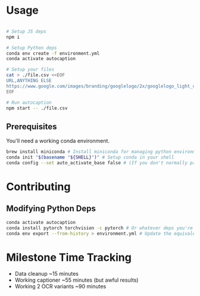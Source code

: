 # Usage

```bash

# Setup JS deps
npm i

# Setup Python deps
conda env create -f environment.yml
conda activate autocaption

# Setup your files
cat > ./file.csv <<EOF
URL,ANYTHING ELSE
https://www.google.com/images/branding/googlelogo/2x/googlelogo_light_color_272x92dp.png,other fields
EOF

# Run autocaption
npm start -- ./file.csv
```

## Prerequisites

You'll need a working conda environment.

```sh
brew install miniconda # Install miniconda for managing python environments
conda init "$(basename "${SHELL}")" # Setup conda in your shell
conda config --set auto_activate_base false # (If you don't normally program in python), disable it from autoloading.
```

# Contributing

## Modifying Python Deps

```sh
conda activate autocaption
conda install pytorch torchvision -c pytorch # Or whatever deps you're adding.
conda env export --from-history > environment.yml # Update the equivalent of `package.json`
```

# Milestone Time Tracking

- Data cleanup ~15 minutes
- Working captioner ~55 minutes (but awful results)
- Working 2 OCR variants ~90 minutes

